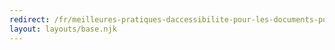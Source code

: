 ```yaml
---
redirect: /fr/meilleures-pratiques-daccessibilite-pour-les-documents-powerpoint/
layout: layouts/base.njk
---
```

